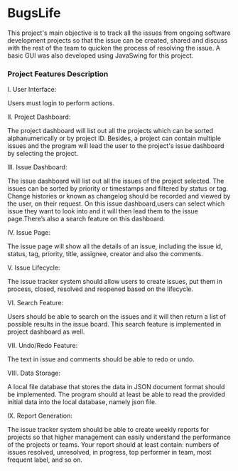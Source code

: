 # BugsLife
This project's main
objective is to track all the issues from ongoing software development projects so that the issue can be created, shared and discuss with the rest of the team to quicken the process of 
resolving the issue. A basic GUI was also developed using JavaSwing for this project. 

### Project Features Description
I. User Interface:

Users must login to perform actions.


II. Project Dashboard:

The project dashboard will list out all the projects which can be sorted alphanumerically or by project ID. Besides, a project can contain multiple issues and the program will lead the user
to the project's issue dashboard by selecting the project.


III. Issue Dashboard:

The issue dashboard will list out all the issues of the project selected. The issues can be sorted by priority or timestamps and filtered by status or tag. Change histories or known as
changelog should be recorded and viewed by the user, on their request. On this issue dashboard,users can select which issue they want to look into and it will then lead them to the issue page.There’s also a search feature on this dashboard.


IV. Issue Page:

The issue page will show all the details of an issue, including the issue id, status, tag,
priority, title, assignee, creator and also the comments.


V. Issue Lifecycle:

The issue tracker system should allow users to create issues, put them in process, closed,
resolved and reopened based on the lifecycle.


VI. Search Feature:

Users should be able to search on the issues and it will then return a list of possible
results in the issue board. This search feature is implemented in project dashboard as well.


VII. Undo/Redo Feature:

The text in issue and comments should be able to redo or undo.


VIII. Data Storage:

A local file database that stores the data in JSON document format should be
implemented. The program should at least be able to read the provided initial data into the local
database, namely json file.


IX. Report Generation:

The issue tracker system should be able to create weekly reports for projects so that
higher management can easily understand the performance of the projects or teams. Your report
should at least contain: numbers of issues resolved, unresolved, in progress, top performer in
team, most frequent label, and so on.
